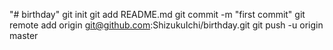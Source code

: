 "# birthday"  git init git add README.md git commit -m "first commit" git remote add origin git@github.com:ShizukuIchi/birthday.git git push -u origin master
